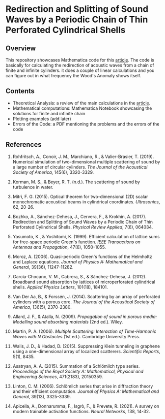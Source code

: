 # Redirection and Splitting of Sound Waves by a Periodic Chain of Thin Perforated Cylindrical Shells

## Overview
This repository showcases Mathematica code for this [article](https://journals.aps.org/prapplied/abstract/10.1103/PhysRevApplied.7.064034). 
The code is basically for calculating the redirection of acoustic waves from a chain of finite and infinite cylinders. it does a couple of linear calculations and you can figure out in what frequency the Wood's Anomaly shows itself.  

## Contents
- Theoretical Analysis: a review of the main calculations in the [article](https://journals.aps.org/prapplied/abstract/10.1103/PhysRevApplied.7.064034).
- Mathematical computations: Mathematica Notebook showcasing the solutions for finite and infinite chain 
- Plotting examples (add later)
- Errors of the Code: a PDF mentioning the problems and the errors of the code


## References

1. Rohfritsch, A., Conoir, J. M., Marchiano, R., & Valier-Brasier, T. (2019). Numerical simulation of two-dimensional multiple scattering of sound by a large number of circular cylinders. *The Journal of the Acoustical Society of America*, 145(6), 3320-3329.

2. Korman, M. S., & Beyer, R. T. (n.d.). The scattering of sound by turbulence in water.

3. Mitri, F. G. (2015). Optical theorem for two-dimensional (2D) scalar monochromatic acoustical beams in cylindrical coordinates. *Ultrasonics*, 62, 20-26.

4. Bozhko, A., Sánchez-Dehesa, J., Cervera, F., & Krokhin, A. (2017). Redirection and Splitting of Sound Waves by a Periodic Chain of Thin Perforated Cylindrical Shells. *Physical Review Applied*, 7(6), 064034.

5. Yasumoto, K., & Yoshitomi, K. (1999). Efficient calculation of lattice sums for free-space periodic Green's function. *IEEE Transactions on Antennas and Propagation*, 47(6), 1050-1055.

6. Moroz, A. (2006). Quasi-periodic Green's functions of the Helmholtz and Laplace equations. *Journal of Physics A: Mathematical and General*, 39(36), 11247-11282.

7. García-Chocano, V. M., Cabrera, S., & Sánchez-Dehesa, J. (2012). Broadband sound absorption by lattices of microperforated cylindrical shells. *Applied Physics Letters*, 101(18), 184101.

8. Van Der Aa, B., & Forssén, J. (2014). Scattering by an array of perforated cylinders with a porous core. *The Journal of the Acoustical Society of America*, 136(5), 2370-2380.

9. Allard, J. F., & Atalla, N. (2009). *Propagation of sound in porous media: Modelling sound absorbing materials* (2nd ed.). Wiley.

10. Martin, P. A. (2006). *Multiple Scattering: Interaction of Time-Harmonic Waves with N Obstacles* (1st ed.). Cambridge University Press.

11. Walls, J. D., & Hadad, D. (2015). Suppressing Klein tunneling in graphene using a one-dimensional array of localized scatterers. *Scientific Reports*, 5(1), 8435.

12. Asatryan, A. A. (2015). Summation of a Schlömilch type series. *Proceedings of the Royal Society A: Mathematical, Physical and Engineering Sciences*, 471(2183), 20150359.

13. Linton, C. M. (2006). Schlömilch series that arise in diffraction theory and their efficient computation. *Journal of Physics A: Mathematical and General*, 39(13), 3325-3339.

14. Apicella, A., Donnarumma, F., Isgrò, F., & Prevete, R. (2021). A survey on modern trainable activation functions. *Neural Networks*, 138, 14-32.


